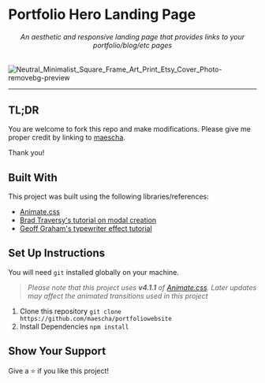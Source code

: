 # Portfolio Hero Landing Page
 ###### <div align="center">An aesthetic and responsive landing page that provides links to your portfolio/blog/etc pages</div>

![Neutral_Minimalist_Square_Frame_Art_Print_Etsy_Cover_Photo-removebg-preview](https://user-images.githubusercontent.com/40622257/194422121-042c1e23-f661-463a-9c51-54e1838ded4c.png)

---

## TL;DR

You are welcome to fork this repo and make modifications. Please give me proper credit by linking to [maescha](https://github.com/maescha/portfoliowebsite).

Thank you!

## Built With

This project was built using the following libraries/references:

- [Animate.css](https://animate.style/)
- [Brad Traversy's tutorial on modal creation](https://www.youtube.com/watch?v=6ophW7Ask_0)
- [Geoff Graham's typewriter effect tutorial](https://css-tricks.com/snippets/css/typewriter-effect/)

## Set Up Instructions

You will need `git` installed globally on your machine.

> *Please note that this project uses **v4.1.1** of [Animate.css](https://animate.style/). Later updates may affect the animated transitions used in this project*

1. Clone this repository
`git clone https://github.com/maescha/portfoliowebsite`
1. Install Dependencies
`npm install`

## Show Your Support
Give a ⭐ if you like this  project!
